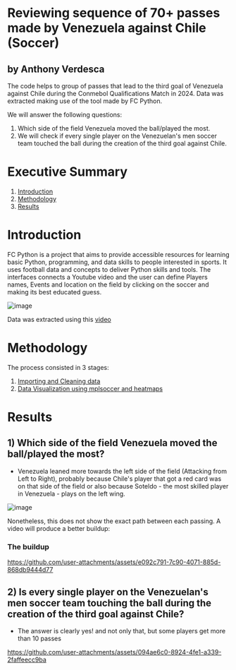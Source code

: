 # Reviewing sequence of 70+ passes made by Venezuela against Chile (Soccer)
## by Anthony Verdesca

The code helps to group of passes that lead to the third goal of Venezuela against Chile during the Conmebol Qualifications Match in 2024. 
Data was extracted making use of the tool made by FC Python.

We will answer the following questions:

1) Which side of the field Venezuela moved the ball/played the most.
2) We will check if every single player on the Venezuelan's men soccer team touched the ball during the creation of the third goal against Chile.

# Executive Summary
1. [Introduction](https://github.com/DatafromtheBleachers/ProjectVenezuelaChile/new/main?filename=README.md#Introduction)
2. [Methodology](https://github.com/DatafromtheBleachers/ProjectVenezuelaChile/new/main?filename=README.md#methodology)
3. [Results](https://github.com/DatafromtheBleachers/ProjectVenezuelaChile/new/main?filename=README.md#results)

# Introduction
FC Python is a project that aims to provide accessible resources for learning basic Python, programming, and data skills to people interested in sports. It uses football data and concepts to deliver Python skills and tools.
The interfaces connects a Youtube video and the user can define Players names, Events and location on the field by clicking on the soccer and making its best educated guess.

![image](https://github.com/user-attachments/assets/5284855a-2e7f-4583-a2df-32f4dac810f7)

Data was extracted using this [video](https://youtu.be/7dBx-xTlrl4)

# Methodology

The process consisted in 3 stages:
1) [Importing and Cleaning data](https://github.com/DatafromtheBleachers/ProjectVenezuelaChile/blob/main/Code/Project_VenezuelavsChile-Cleaning-Data.ipynb)
2) [Data Visualization using mplsoccer and heatmaps](https://github.com/DatafromtheBleachers/Understat/blob/main/Project-Understat.ipynb)

# Results

## 1) Which side of the field Venezuela moved the ball/played the most? ##

- Venezuela leaned more towards the left side of the field (Attacking from Left to Right), probably because Chile's player that got a red card was on that side of the field or also because Soteldo - the most skilled player in Venezuela - plays on the left wing. 

![image](https://github.com/user-attachments/assets/b92f5b75-9229-45f7-a54e-e92cd5f062eb)

Nonetheless, this does not show the exact path between each passing. A video will produce a better buildup: 

### The buildup  ###
https://github.com/user-attachments/assets/e092c791-7c90-4071-885d-868db9444d77

## 2) Is every single player on the Venezuelan's men soccer team touching the ball during the creation of the third goal against Chile?

- The answer is clearly yes! and not only that, but some players get more than 10 passes

https://github.com/user-attachments/assets/094ae6c0-8924-4fe1-a339-2faffeecc9ba


